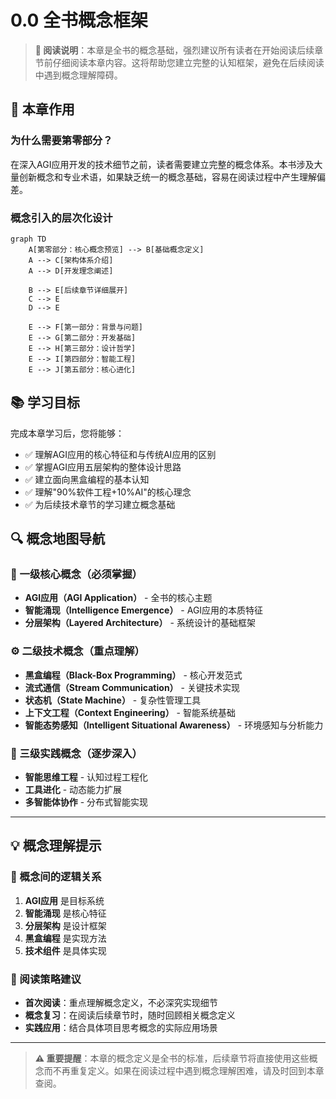 # 0.0 全书概念框架

> **📖 阅读说明**：本章是全书的概念基础，强烈建议所有读者在开始阅读后续章节前仔细阅读本章内容。这将帮助您建立完整的认知框架，避免在后续阅读中遇到概念理解障碍。

## 🎯 本章作用

### 为什么需要第零部分？
在深入AGI应用开发的技术细节之前，读者需要建立完整的概念体系。本书涉及大量创新概念和专业术语，如果缺乏统一的概念基础，容易在阅读过程中产生理解偏差。

### 概念引入的层次化设计
```mermaid
graph TD
    A[第零部分：核心概念预览] --> B[基础概念定义]
    A --> C[架构体系介绍]
    A --> D[开发理念阐述]
    
    B --> E[后续章节详细展开]
    C --> E
    D --> E
    
    E --> F[第一部分：背景与问题]
    E --> G[第二部分：开发基础]
    E --> H[第三部分：设计哲学]
    E --> I[第四部分：智能工程]
    E --> J[第五部分：核心进化]
```

## 📚 学习目标

完成本章学习后，您将能够：

- ✅ 理解AGI应用的核心特征和与传统AI应用的区别
- ✅ 掌握AGI应用五层架构的整体设计思路
- ✅ 建立面向黑盒编程的基本认知
- ✅ 理解"90%软件工程+10%AI"的核心理念
- ✅ 为后续技术章节的学习建立概念基础

## 🔍 概念地图导航

### 🌟 一级核心概念（必须掌握）
- **AGI应用（AGI Application）** - 全书的核心主题
- **智能涌现（Intelligence Emergence）** - AGI应用的本质特征
- **分层架构（Layered Architecture）** - 系统设计的基础框架

### ⚙️ 二级技术概念（重点理解）
- **黑盒编程（Black-Box Programming）** - 核心开发范式
- **流式通信（Stream Communication）** - 关键技术实现
- **状态机（State Machine）** - 复杂性管理工具
- **上下文工程（Context Engineering）** - 智能系统基础
- **智能态势感知（Intelligent Situational Awareness）** - 环境感知与分析能力

### 🎯 三级实践概念（逐步深入）
- **智能思维工程** - 认知过程工程化
- **工具进化** - 动态能力扩展
- **多智能体协作** - 分布式智能实现

---

## 💡 概念理解提示

### 🔗 概念间的逻辑关系
1. **AGI应用** 是目标系统
2. **智能涌现** 是核心特征
3. **分层架构** 是设计框架
4. **黑盒编程** 是实现方法
5. **技术组件** 是具体实现

### 📖 阅读策略建议
- **首次阅读**：重点理解概念定义，不必深究实现细节
- **概念复习**：在阅读后续章节时，随时回顾相关概念定义
- **实践应用**：结合具体项目思考概念的实际应用场景

---

> **⚠️ 重要提醒**：本章的概念定义是全书的标准，后续章节将直接使用这些概念而不再重复定义。如果在阅读过程中遇到概念理解困难，请及时回到本章查阅。
